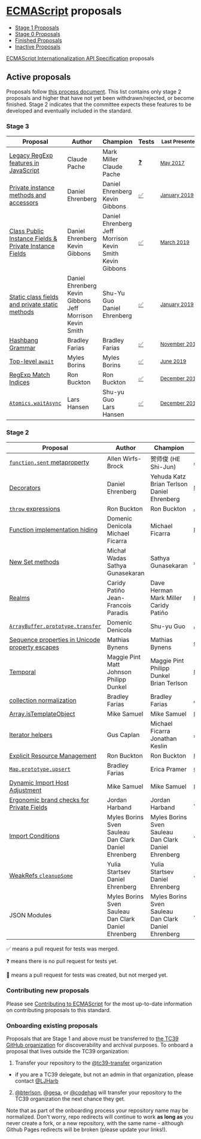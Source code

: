 # [ECMAScript](https://github.com/tc39/ecma262) proposals

* [Stage 1 Proposals](stage-1-proposals.md)
* [Stage 0 Proposals](stage-0-proposals.md)
* [Finished Proposals](finished-proposals.md)
* [Inactive Proposals](inactive-proposals.md)

[ECMAScript Internationalization API Specification](ecma402/README.md) proposals

## Active proposals

Proposals follow [this process document](https://tc39.github.io/process-document/).
This list contains only stage 2 proposals and higher that have not yet been withdrawn/rejected, or become finished.
Stage 2 indicates that the committee expects these features to be developed and eventually included in the standard.

### Stage 3

| Proposal                                                                       | Author                                                                  | Champion                                                                | Tests                                          | <sub>Last Presented</sub>                               |
| ------------------------------------------------------------------------------ | ----------------------------------------------------------------------- | ----------------------------------------------------------------------- | ---------------------------------------------- | --------------------------------------------------------|
| [Legacy RegExp features in JavaScript][regexp-legacy]                          | Claude Pache                                                            | Mark Miller<br />Claude Pache                                           | [:question:][tests-regexp-legacy]              | <sub>[May&nbsp;2017][regexp-legacy-notes]</sub>         |
| [Private instance methods and accessors][private-methods]                      | Daniel Ehrenberg                                                        | Daniel Ehrenberg<br />Kevin Gibbons                                     | [:white_check_mark:][tests-private-methods]            | <sub>[January&nbsp;2019][private-fields-and-methods-refresher-notes]</sub>      |
| [Class Public Instance Fields & Private Instance Fields][class-fields]         | Daniel Ehrenberg<br />Kevin Gibbons                                     | Daniel Ehrenberg<br />Jeff Morrison<br />Kevin Smith<br />Kevin Gibbons | [:white_check_mark:][tests-class-fields]               | <sub>[March&nbsp;2019][class-fields-notes]</sub>        |
| [Static class fields and private static methods][static-class-features]        | Daniel Ehrenberg<br />Kevin Gibbons<br />Jeff Morrison<br />Kevin Smith | Shu-Yu Guo<br />Daniel Ehrenberg                                        | [:white_check_mark:][tests-static-class-fields]                                     | <sub>[January&nbsp;2019][private-fields-and-methods-refresher-notes]</sub>      |
| [Hashbang Grammar][hashbang-grammar]                                           | Bradley Farias                                                          | Bradley Farias                                                          | [:white_check_mark:][tests-hashbang-grammar]   | <sub>[November&nbsp;2018][hashbang-notes]</sub>         |
| [Top-level `await`][await]                                                     | Myles Borins                                                            | Myles Borins                                                            | [:white_check_mark:][tests-await]              | <sub>[June&nbsp;2019][await-notes]</sub>                |
| [RegExp Match Indices][regex-match-indices]                                    | Ron Buckton                                                             | Ron Buckton                                                             | [:white_check_mark:][tests-regexp-match-indices] | <sub>[December&nbsp;2019][regex-match-indices-notes]</sub> |
| [`Atomics.waitAsync`][nonblocking]                                             | Lars Hansen                                                             | Shu-yu Guo<br />Lars Hansen                                             | [:white_check_mark:][tests-nonblocking]                       | <sub>[December&nbsp;2019][nonblocking-notes]</sub>      |

### Stage 2

| Proposal                                                                       | Author                                                | Champion                                                                          | <sub>Last Presented</sub>                                           |
| ------------------------------------------------------------------------------ | ----------------------------------------------------- | --------------------------------------------------------------------------------- | ------------------------------------------------------------------- |
| [`function.sent` metaproperty][function-sent]                                  | Allen Wirfs-Brock                                     | 贺师俊 (HE Shi-Jun)                                                               | <sub>[July&nbsp;2019][function-sent-notes]</sub>                         |
| [Decorators][decorators]                                                       | Daniel Ehrenberg                                      | Yehuda Katz<br />Brian Terlson<br />Daniel Ehrenberg                              | <sub>[March&nbsp;2020][decorators-notes]</sub>                      |
| [`throw` expressions][throw-expressions]                                       | Ron Buckton                                           | Ron Buckton                                                                       | <sub>[January&nbsp;2018][throw-expressions-notes]</sub>             |
| [Function implementation hiding][censorship]                                   | Domenic Denicola<br />Michael Ficarra                 | Michael Ficarra                                                                   | <sub>[December&nbsp;2019][censorship-notes]</sub>                   |
| [New Set methods][set-methods]                                                 | Michał Wadas<br />Sathya Gunasekaran                  | Sathya Gunasekaran                                                                | <sub>[January&nbsp;2019][set-methods-notes]</sub>                   |
| [Realms][realms]                                                               | Caridy Patiño<br />Jean-Francois Paradis              | Dave Herman<br />Mark Miller<br />Caridy Patiño                                   | <sub>[February&nbsp;2020][realms-notes]</sub>                            |
| [`ArrayBuffer.prototype.transfer`][buffer-transfer]                            | Domenic Denicola                                      | Shu-yu Guo                                                                        | <sub>[July&nbsp;2018][buffer-transfer-notes]</sub>                  |
| [Sequence properties in Unicode property escapes][unicode-sequence-properties] | Mathias Bynens                                        | Mathias Bynens                                                                    | <sub>[October&nbsp;2019][unicode-sequence-properties-notes]</sub>   |
| [Temporal][temporal]                                                           | Maggie Pint<br />Matt Johnson<br />Philipp Dunkel     | Maggie Pint<br />Philipp Dunkel<br />Brian Terlson                                | <sub>[March&nbsp;2020][temporal-notes]</sub>                        |
| [collection normalization][collection-rekey]                                   | Bradley Farias                                        | Bradley Farias                                                                    | <sub>[January&nbsp;2019][richer-keys-notes]</sub>                   |
| [Array.isTemplateObject][isTemplateObject]                                     | Mike Samuel                                           | Mike Samuel                                                                       | <sub>[December&nbsp;2019][isTemplateObject-notes]</sub>             |
| [Iterator helpers][iterator-helpers]                                           | Gus Caplan                                            | Michael Ficarra<br />Jonathan Keslin                                              | <sub>[July&nbsp;2019][iterator-helpers-notes]</sub>                      |
| [Explicit Resource Management][resource-management]                            | Ron Buckton                                           | Ron Buckton                                                                       | <sub>[February&nbsp;2020][resource-management-notes]</sub>               |
| [`Map.prototype.upsert`][map-upsert]                                           | Bradley Farias                                        | Erica Pramer                                                                      | <sub>[October&nbsp;2019][map-upsert-notes]</sub>                         |
| [Dynamic Import Host Adjustment][]                                             | Mike Samuel                                           | Mike Samuel                                                                       | <sub>[December&nbsp;2019][Dynamic Import Host Adjustment notes]</sub>    |
| [Ergonomic brand checks for Private Fields][private-fields-in-in]              | Jordan Harband                                        | Jordan Harband                                                                    | <sub>June&nbsp;2020</sub>                                                |
| [Import Conditions][import-conditions]                                         | Myles Borins<br />Sven Sauleau<br />Dan Clark<br />Daniel Ehrenberg | Myles Borins<br />Sven Sauleau<br />Dan Clark<br />Daniel Ehrenberg | <sub>June&nbsp;2020</sub>                                                |
| [WeakRefs `cleanupSome`][cleanup-some]                                         | Yulia Startsev<br />Daniel Ehrenberg                  | Yulia Startsev<br />Daniel Ehrenberg                                              | <sub>July&nbsp;2020</sub>                                                |
| JSON Modules                                                                   | Myles Borins<br />Sven Sauleau<br />Dan Clark<br />Daniel Ehrenberg | Myles Borins<br />Sven Sauleau<br />Dan Clark<br />Daniel Ehrenberg | <sub>July&nbsp;2020</sub>                                                |

:white_check_mark: means a pull request for tests was merged.

:question: means there is no pull request for tests yet.

:construction: means a pull request for tests was created, but not merged yet.

### Contributing new proposals

Please see [Contributing to ECMAScript](https://github.com/tc39/ecma262/blob/master/CONTRIBUTING.md) for the most up-to-date information on contributing proposals to this standard.

### Onboarding existing proposals

Proposals that are Stage 1 and above must be transferred to [the TC39 GitHub organization](https://github.com/tc39) for discoverability and archival purposes. To onboard a proposal that lives outside the TC39 organization:

1. Transfer your repository to the [@tc39-transfer](http://github.com/tc39-transfer) organization
  - if you are a TC39 delegate, but not an admin in that organization, please contact [@LJHarb](https://github.com/ljharb)
2. [@bterlson](https://github.com/bterlson), [@gesa](https://github.com/gesa), or [@codehag](https://github.com/codehag) will transfer your repository to the TC39 organization the next chance they get.

Note that as part of the onboarding process your repository name may be normalized. Don't worry, repo redirects will continue to work **as long as** you never create a fork, or a new repository, with the same name - although Github Pages redirects will be broken (please update your links!).

[regexp-legacy]: https://github.com/tc39/proposal-regexp-legacy-features
[regexp-legacy-notes]: https://github.com/tc39/notes/blob/master/meetings/2017-05/may-25.md#15ia-regexp-legacy-features-for-stage-3
[tests-regexp-legacy]: https://github.com/tc39/test262/issues/2371
[class-fields]: https://github.com/tc39/proposal-class-fields
[class-fields-notes]: https://github.com/tc39/notes/blob/master/meetings/2020-03/march-31.md#add-support-for-optionalchainprivateidentifier-in-class-features-proposals
[private-fields-and-methods-refresher-notes]: https://github.com/tc39/notes/blob/master/meetings/2019-01/jan-30.md#private-fields-and-methods-refresher
[tests-class-fields]: https://github.com/tc39/test262/pulls?page=1&q=is%3Apr+is%3Aclosed+private+fields
[tests-static-class-fields]: https://github.com/tc39/test262/pulls?q=is%3Apr+is%3Aclosed+static+fields+
[function-sent]: https://github.com/tc39/proposal-function.sent
[function-sent-notes]: https://github.com/tc39/notes/blob/master/meetings/2019-07/july-23.md#making-functionsent-inactive
[decorators]: http://github.com/tc39/proposal-decorators
[decorators-notes]: https://github.com/tc39/notes/blob/master/meetings/2020-03/april-2.md#decorators-update--call-for-participation
[private-methods]: https://github.com/tc39/proposal-private-methods
[private-methods-notes]: https://github.com/tc39/notes/blob/master/meetings/2019-01/jan-30.md#private-fields-and-methods-refresher
[tests-private-methods]: https://github.com/tc39/test262/pulls?q=is%3Apr+is%3Aclosed+private+methods
[realms]: https://github.com/tc39/proposal-realms
[realms-notes]: https://github.com/tc39/notes/blob/master/meetings/2020-02/february-5.md#update-on-realms
[temporal]: https://github.com/tc39/proposal-temporal
[temporal-notes]: https://github.com/tc39/notes/blob/master/meetings/2020-03/april-1.md#temporal-update
[nonblocking]: https://github.com/tc39/proposal-atomics-wait-async
[nonblocking-notes]: https://github.com/tc39/notes/blob/master/meetings/2019-12/december-4.md#atomicswaitasync-for-stage-3
[tests-nonblocking]: https://github.com/tc39/test262/issues/2511
[throw-expressions]: https://github.com/tc39/proposal-throw-expressions
[throw-expressions-notes]: https://github.com/tc39/notes/blob/master/meetings/2018-01/jan-24.md#13iiii-throw-expressions-for-stage-3
[static-class-features]: http://github.com/tc39/proposal-static-class-features/
[static-class-features-notes]: https://github.com/tc39/notes/blob/master/meetings/2018-05/may-23.md#static-class-features-for-stage-3
[censorship]: https://github.com/tc39/proposal-function-implementation-hiding
[censorship-notes]: https://github.com/tc39/notes/blob/master/meetings/2019-12/december-4.md#update-on-function-implementation-hiding
[await]: https://github.com/tc39/proposal-top-level-await
[await-notes]: https://github.com/tc39/notes/blob/master/meetings/2019-06/june-6.md#top-level-await-for-stage-3
[tests-await]: https://github.com/tc39/test262/pull/2274
[set-methods]: https://github.com/tc39/set-methods
[set-methods-notes]: https://github.com/tc39/notes/blob/master/meetings/2019-01/jan-29.md#update-on-set-methods
[hashbang-grammar]: https://github.com/tc39/proposal-hashbang
[tests-hashbang-grammar]: https://github.com/tc39/test262/pull/2065
[hashbang-notes]: https://github.com/tc39/notes/blob/master/meetings/2018-11/nov-28.md#hash-bang-grammar
[richer-keys]: https://github.com/tc39/proposal-richer-keys
[richer-keys-notes]: https://github.com/tc39/notes/blob/master/meetings/2019-01/jan-30.md#richer-keys-for-stage-2
[unicode-sequence-properties]: https://github.com/tc39/proposal-regexp-unicode-sequence-properties
[unicode-sequence-properties-notes]: https://github.com/tc39/notes/blob/master/meetings/2019-10/october-2.md#update-on-sequence-property-escapes-in-unicode-regular-expressions
[regex-match-indices]: https://github.com/tc39/proposal-regexp-match-Indices
[regex-match-indices-notes]: https://github.com/tc39/notes/blob/master/meetings/2019-12/december-3.md#regexp-match-indices-performance-feedback
[tests-regexp-match-indices]: https://github.com/tc39/test262/pull/2309
[buffer-transfer]: https://github.com/domenic/proposal-arraybuffer-transfer/
[buffer-transfer-notes]: https://github.com/tc39/notes/blob/master/meetings/2018-07/july-24.md#arraybufferprototypetransfer
[resource-management]: https://github.com/tc39/proposal-using-statement
[resource-management-notes]: https://github.com/tc39/notes/blob/master/meetings/2020-02/february-5.md#updates-on-explicit-resource-management
[standard-library]: https://github.com/tc39/proposal-javascript-standard-library
[standard-library-notes]: https://github.com/tc39/notes/blob/master/meetings/2018-07/july-26.md#javascript-standard-library
[collection-rekey]: https://github.com/tc39/proposal-collection-normalization
[iterator-helpers]: https://github.com/tc39/proposal-iterator-helpers
[iterator-helpers-notes]: https://github.com/tc39/notes/blob/master/meetings/2019-07/july-24.md#iterator-methods-update--stage-2
[private-declarations]: https://github.com/tc39/proposal-private-declarations
[isTemplateObject]: https://github.com/tc39/proposal-array-is-template-object
[isTemplateObject-notes]: https://github.com/tc39/notes/blob/master/meetings/2019-12/december-4.md#arrayistemplateobject-update
[resource-management]: https://github.com/tc39/proposal-using-statement
[resource-management-notes]: https://github.com/tc39/notes/blob/master/meetings/2018-07/july-24.md#explicit-resource-management
[map-upsert]: https://github.com/tc39/proposal-upsert
[map-upsert-notes]: https://github.com/tc39/notes/blob/master/meetings/2019-10/october-2.md#mapupsert--previously-mapinsertorupdate
[Dynamic Import Host Adjustment]: https://github.com/tc39/dynamic-import-host-adjustment/blob/master/README.md
[Dynamic Import Host Adjustment notes]: https://github.com/tc39/notes/blob/master/meetings/2019-12/december-5.md#dynamic-import-host-adjustment-for-stage-2
[private-fields-in-in]: https://github.com/tc39/proposal-private-fields-in-in
[private-fields-in-in-notes]: https://github.com/tc39/notes/blob/master/meetings/2020-03/april-1.md#ergonomic-brand-checks-for-private-fields-for-stage-1
[import-conditions]: https://github.com/tc39/proposal-import-conditions
[import-conditions-notes]: https://github.com/tc39/notes/blob/master/meetings/2020-02/february-6.md#module-attributes-status-update
[cleanup-some]: https://github.com/codehag/proposal-cleanup-some
